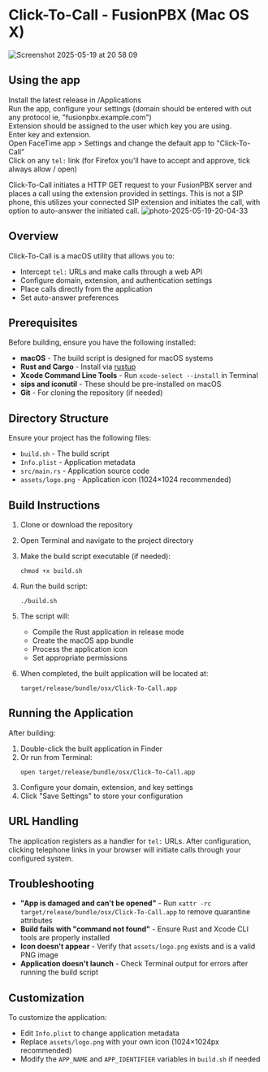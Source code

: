 
# Click-To-Call - FusionPBX (Mac OS X)
![Screenshot 2025-05-19 at 20 58 09](https://github.com/user-attachments/assets/4641841c-2472-4f7d-a4c9-0a2301ddac1f)

## Using the app  
Install the latest release in /Applications  
Run the app, configure your settings (domain should be entered with out any protocol ie, "fusionpbx.example.com")  
Extension should be assigned to the user which key you are using.  
Enter key and extension.  
Open FaceTime app > Settings and change the default app to "Click-To-Call"  
Click on any `tel:` link (for Firefox you'll have to accept and approve, tick always allow / open)

Click-To-Call initiates a HTTP GET request to your FusionPBX server and places a call using the extension provided in settings. This is not a SIP phone, this utilizes your connected SIP extension and initiates the call, with option to auto-answer the initiated call. 
![photo-2025-05-19-20-04-33](https://github.com/user-attachments/assets/58c857f9-a164-49bf-ab5c-44cf0b270643)


## Overview

Click-To-Call is a macOS utility that allows you to:
- Intercept `tel:` URLs and make calls through a web API
- Configure domain, extension, and authentication settings
- Place calls directly from the application
- Set auto-answer preferences

## Prerequisites

Before building, ensure you have the following installed:

- **macOS** - The build script is designed for macOS systems
- **Rust and Cargo** - Install via [rustup](https://rustup.rs/)
- **Xcode Command Line Tools** - Run `xcode-select --install` in Terminal
- **sips and iconutil** - These should be pre-installed on macOS
- **Git** - For cloning the repository (if needed)

## Directory Structure

Ensure your project has the following files:
- `build.sh` - The build script
- `Info.plist` - Application metadata
- `src/main.rs` - Application source code
- `assets/logo.png` - Application icon (1024×1024 recommended)

## Build Instructions

1. Clone or download the repository
2. Open Terminal and navigate to the project directory
3. Make the build script executable (if needed):
   ```
   chmod +x build.sh
   ```
4. Run the build script:
   ```
   ./build.sh
   ```
5. The script will:
   - Compile the Rust application in release mode
   - Create the macOS app bundle
   - Process the application icon
   - Set appropriate permissions

6. When completed, the built application will be located at:
   ```
   target/release/bundle/osx/Click-To-Call.app
   ```

## Running the Application

After building:

1. Double-click the built application in Finder
2. Or run from Terminal:
   ```
   open target/release/bundle/osx/Click-To-Call.app
   ```
3. Configure your domain, extension, and key settings
4. Click "Save Settings" to store your configuration

## URL Handling

The application registers as a handler for `tel:` URLs. After configuration, clicking telephone links in your browser will initiate calls through your configured system.

## Troubleshooting

- **"App is damaged and can't be opened"** - Run `xattr -rc target/release/bundle/osx/Click-To-Call.app` to remove quarantine attributes
- **Build fails with "command not found"** - Ensure Rust and Xcode CLI tools are properly installed
- **Icon doesn't appear** - Verify that `assets/logo.png` exists and is a valid PNG image
- **Application doesn't launch** - Check Terminal output for errors after running the build script

## Customization

To customize the application:
- Edit `Info.plist` to change application metadata
- Replace `assets/logo.png` with your own icon (1024×1024px recommended)
- Modify the `APP_NAME` and `APP_IDENTIFIER` variables in `build.sh` if needed
